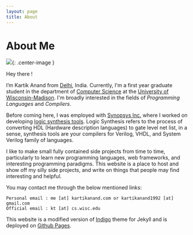```yaml
---
layout: page
title: About
---
```


<section class="list"></section>

# About Me

![](https://i.stack.imgur.com/hsmcR.jpg?s=328&g=1){: .center-image }

Hey there !

I’m Kartik Anand from [Delhi](https://en.wikipedia.org/wiki/Delhi), India. Currently, I'm a first year graduate student in the department of [Computer Science](http://www.cs.wisc.edu) at the [University of Wisconsin-Madison](https://www.wisc.edu). I'm broadly interested in the fields of *Programming Languages* and *Compilers*.

Before coming here, I was employed with [Synopsys Inc.](https://www.synopsys.com) where I worked on developing [logic synthesis tools](https://en.wikipedia.org/wiki/Logic_synthesis). Logic Synthesis refers to the process of converting HDL (Hardware description languages) to gate level net list, in a sense, synthesis tools are your compilers for Verilog, VHDL, and System Verilog family of languages.

I like to make small fully contained side projects from time to time, particularly to learn new programming languages, web frameworks, and interesting programming paradigms. This website is a place to host and show off my silly side projects, and write on things that people may find interesting and helpful.

You may contact me through the below mentioned links:

    Personal email : me [at] kartikanand.com or kartikanand1992 [at] gmail.com
    Official email : kt [at] cs.wisc.edu

This website is a modified version of [Indigo](https://github.com/sergiokopplin/indigo) theme for Jekyll and is deployed on [Github Pages](https://pages.github.com).
